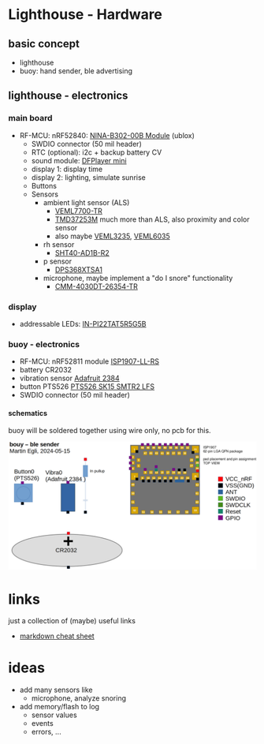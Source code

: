 # Lighthouse - Hardware

## basic concept

+ lighthouse
+ buoy: hand sender, ble advertising

## lighthouse - electronics

### main board

- RF-MCU: nRF52840: [NINA-B302-00B Module](https://www.mouser.ch/ProductDetail/377-NINA-B302-00B) (ublox)
  - SWDIO connector (50 mil header)
  - RTC (optional): i2c + backup battery CV
  - sound module: [DFPlayer mini](https://wiki.dfrobot.com/DFPlayer_Mini_SKU_DFR0299)
  - display 1: display time
  - display 2: lighting, simulate sunrise
  - Buttons
  - Sensors
    - ambient light sensor (ALS)
      - [VEML7700-TR](https://www.mouser.ch/ProductDetail/78-VEML7700-TR)
      - [TMD37253M](https://www.mouser.ch/ProductDetail/985-TMD37253M) much more than ALS, also proximity and color sensor
      - also maybe [VEML3235](https://www.mouser.ch/ProductDetail/78-VEML3235), [VEML6035](https://www.mouser.ch/ProductDetail/78-VEML6035)
    - rh sensor
      - [SHT40-AD1B-R2](https://www.mouser.ch/ProductDetail/403-SHT40-AD1B-R2)
    - p sensor
      - [DPS368XTSA1](https://www.mouser.ch/ProductDetail/726-DPS368XTSA1)
    - microphone, maybe implement a "do I snore" functionality
      - [CMM-4030DT-26354-TR](https://www.mouser.ch/ProductDetail/490-CMM4030DT26354TR)

### display

- addressable LEDs: [IN-PI22TAT5R5G5B](https://www.mouser.ch/ProductDetail/743-IN-PI22TAT5R5G5B)

### buoy - electronics

- RF-MCU: nRF52811 module [ISP1907-LL-RS](https://www.mouser.ch/ProductDetail/359-ISP1907-LL-RS)
- battery CR2032
- vibration sensor [Adafruit 2384](https://www.mouser.ch/ProductDetail/485-2384)
- button PTS526 [PTS526 SK15 SMTR2 LFS](https://www.mouser.ch/ProductDetail/611-PTS526SK15SMR2L)
- SWDIO connector (50 mil header)

#### schematics

buoy will be soldered together using wire only, no pcb for this.

![buoy_schematics](docs/buoy_schematics.png)

# links

just a collection of (maybe) useful links

- [markdown cheat sheet](https://www.markdownguide.org/cheat-sheet/)

# ideas

- add many sensors like
  - microphone, analyze snoring
- add memory/flash to log
  - sensor values
  - events
  - errors, ...
